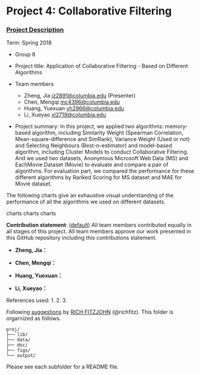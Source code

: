 # Project 4: Collaborative Filtering

### [Project Description](doc/project4_desc.md)

Term: Spring 2018

+ Group 8
+ Project title: Application of Collaborative Filtering - Based on Different Algorithms
+ Team members
	+ Zheng, Jia jz2891@columbia.edu (Presenter)
	+ Chen, Mengqi mc4396@columbia.edu
	+ Huang, Yuexuan yh2966@columbia.edu
	+ Li, Xueyao xl2719@columbia.edu

+ Project summary: In this project, we applied two algorithms: memory-based algorithm, including Similarity Weight (Spearman Correlation, Mean-square-difference and SimRank), Variance Weight (Used or not) and Selecting Neighbours (Best-n-estimator) and model-based algorithm, including Cluster Models to conduct Collaborative Filtering. And we used two datasets, Anonymous Microsoft Web Data (MS) and EachMovie Dataset (Movie) to evaluate and compare a pair of algorithms. For evaluation part, we compared the performance for these different algorithms by Ranked Scoring for MS dataset and MAE for Movie dataset.

The following charts give an exhaustive visual understanding of the performance of all the algorithms we used on different datasets.

charts
charts
charts


	
**Contribution statement**: ([default](doc/a_note_on_contributions.md)) All team members contributed equally in all stages of this project. All team members approve our work presented in this GitHub repository including this contributions statement. 
 
 + **Zheng, Jia：** 
 
 + **Chen, Mengqi：**  
 
 + **Huang, Yuexuan：** 
 
 + **Li, Xueyao：** 
 
 
 References used: 
1. 
2.
3.

Following [suggestions](http://nicercode.github.io/blog/2013-04-05-projects/) by [RICH FITZJOHN](http://nicercode.github.io/about/#Team) (@richfitz). This folder is orgarnized as follows.

```
proj/
├── lib/
├── data/
├── doc/
├── figs/
└── output/
```

Please see each subfolder for a README file.
